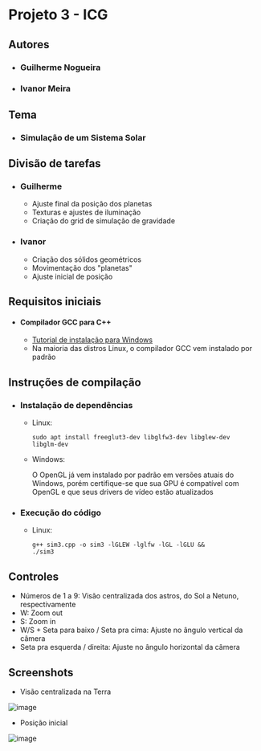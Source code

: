 # Projeto 3 - ICG

## Autores
- ### Guilherme Nogueira
- ### Ivanor Meira

## Tema
- ### Simulação de um Sistema Solar

## Divisão de tarefas
- ### Guilherme
  - Ajuste final da posição dos planetas
  - Texturas e ajustes de iluminação
  - Criação do grid de simulação de gravidade
- ### Ivanor
  - Criação dos sólidos geométricos
  - Movimentação dos "planetas"
  - Ajuste inicial de posição
 
## Requisitos iniciais

- #### Compilador GCC para C++
  - <a href='https://code.visualstudio.com/docs/cpp/config-mingw'>Tutorial de instalação para Windows</a>
  - Na maioria das distros Linux, o compilador GCC vem instalado por padrão

## Instruções de compilação

- ### Instalação de dependências

  - Linux:

    <code>sudo apt install freeglut3-dev libglfw3-dev libglew-dev libglm-dev</code>

  - Windows:
 
    O OpenGL já vem instalado por padrão em versões atuais do Windows, porém certifique-se que sua GPU é compatível com OpenGL e que seus drivers de vídeo estão atualizados 

- ### Execução do código
  
  - Linux:
    
    <code>g++ sim3.cpp -o sim3 -lGLEW -lglfw -lGL -lGLU && ./sim3</code>

## Controles

- Números de 1 a 9: Visão centralizada dos astros, do Sol a Netuno, respectivamente
- W: Zoom out
- S: Zoom in
- W/S + Seta para baixo / Seta pra cima: Ajuste no ângulo vertical da câmera
- Seta pra esquerda / direita: Ajuste no ângulo horizontal da câmera

## Screenshots

- Visão centralizada na Terra

![image](https://github.com/user-attachments/assets/cd52aae3-9fab-4805-9119-03804e55e998)

- Posição inicial

![image](https://github.com/user-attachments/assets/711bbe08-07a1-4ebc-8408-baa0997f63c8)



